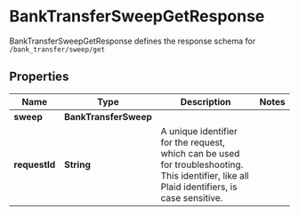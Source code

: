 

# BankTransferSweepGetResponse

BankTransferSweepGetResponse defines the response schema for `/bank_transfer/sweep/get`

## Properties

| Name | Type | Description | Notes |
|------------ | ------------- | ------------- | -------------|
|**sweep** | **BankTransferSweep** |  |  |
|**requestId** | **String** | A unique identifier for the request, which can be used for troubleshooting. This identifier, like all Plaid identifiers, is case sensitive. |  |



